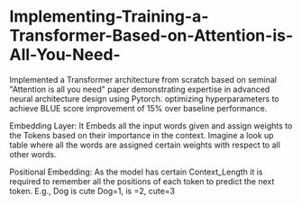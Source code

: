 # Implementing-Training-a-Transformer-Based-on-Attention-is-All-You-Need-
Implemented a Transformer architecture from scratch based on seminal "Attention is all you need" paper demonstrating expertise in advanced neural architecture design using Pytorch. optimizing hyperparameters to achieve BLUE score improvement of 15% over baseline performance.  

Embedding Layer: It Embeds all the input words given and assign weights to the Tokens based on their importance in the context. Imagine a look up table where all the words are assigned certain weights with respect to all other words.

Positional Embedding: As the model has certain Context_Length  it is required to remember all the positions of each token to predict the next token.
                     E.g., Dog is cute
                           Dog=1, is =2, cute=3
                           
